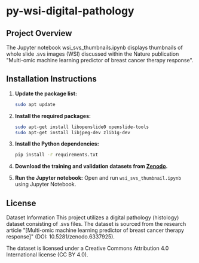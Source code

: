 # py-wsi-digital-pathology

## Project Overview

The Jupyter notebook wsi_svs_thumbnails.ipynb displays thumbnails of whole slide .svs images (WSI) discussed within the Nature publication "Multi-omic machine learning predictor of breast cancer therapy response".

## Installation Instructions

1. **Update the package list:**
    ```bash
    sudo apt update
    ```

2. **Install the required packages:**
    ```bash
    sudo apt-get install libopenslide0 openslide-tools
    sudo apt-get install libjpeg-dev zlib1g-dev
    ```

3. **Install the Python dependencies:**
    ```bash
    pip install -r requirements.txt
    ```

4. **Download the training and validation datasets from 
   [Zenodo](https://zenodo.org/records/6337925).**

5. **Run the Jupyter notebook:**
    Open and run `wsi_svs_thumbnail.ipynb` using Jupyter Notebook.

## License

Dataset Information
This project utilizes a digital pathology (histology) dataset consisting of .svs files. The dataset is sourced from the research article "[Multi-omic machine learning predictor of breast cancer therapy response]" (DOI: 10.5281/zenodo.6337925).

The dataset is licensed under a Creative Commons Attribution 4.0 International license (CC BY 4.0).